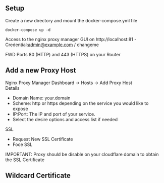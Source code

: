 ## Setup
Create a new directory and mount the docker-compose.yml file
```
docker-compose up -d
```
Access to the nginx proxy manager GUI on http://localhost:81 - Credential:admin@example.com / changeme

FWD Ports 80 (HTTP) and 443 (HTTPS) on your Router 

## Add a new Proxy Host
Nginx Proxy Manager Dashboard -> Hosts -> Add Proxy Host \
Details 
- Domain Name: your.domain
- Scheme: http or https depending on the service you would like to expose
- IP:Port: The IP and port of your service.
- Select the desire options and access list if needed

SSL
- Request New SSL Certificate
- Foce SSL

IMPORTANT: Proxy should be disable on your cloudflare domain to obtain the SSL Certificate

## Wildcard Certificate

